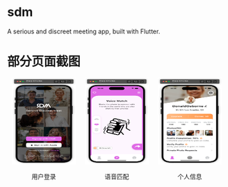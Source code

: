 # sdm
A serious and discreet meeting app, built with Flutter.


# 部分页面截图
<div style="display: flex; justify-content: center; align-items: center;">
  <div style="flex: 1; margin: 0 10px;">
    <img src="https://github.com/darren-you/sdm/blob/master/images/app/login_page.png" alt="用户登录" width="300" height="200" />
    <p style="text-align: center;">用户登录</p>
  </div>
  <div style="flex: 1; margin: 0 10px;">
    <img src="https://github.com/darren-you/sdm/blob/master/images/app/match_page.png" alt="语音匹配" width="300" height="200" />
    <p style="text-align: center;">语音匹配</p>
  </div>
  <div style="flex: 1; margin: 0 10px;">
    <img src="https://github.com/darren-you/sdm/blob/master/images/app/profile_page.png" alt="个人信息" width="300" height="200" />
    <p style="text-align: center;">个人信息</p>
  </div>
</div>


